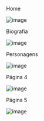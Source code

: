 Home

![image](https://user-images.githubusercontent.com/122183830/234089500-af06811c-ab36-4eed-a7b2-4d15ea48ebe0.png)

Biografia

![image](https://user-images.githubusercontent.com/122183830/234089679-50d7cf8d-921e-46fa-a6d9-60e5b13368e1.png)

Personagens

![image](https://user-images.githubusercontent.com/122183830/234089762-c704f56e-2433-4cb2-99ca-78140563a02d.png)

Página 4

![image](https://user-images.githubusercontent.com/122183830/234089828-055706e3-5518-48e8-bd80-ed358157d8c6.png)

Página 5

![image](https://user-images.githubusercontent.com/122183830/234089885-b0d34d0a-02bc-472e-bba6-58ff78e120a0.png)
